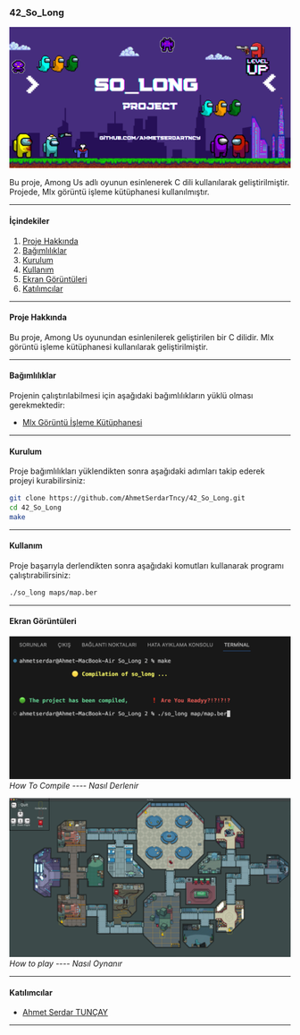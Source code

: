 ### 42_So_Long

![Banner](images/So_LongBanner.png)

Bu proje, Among Us adlı oyunun esinlenerek C dili kullanılarak geliştirilmiştir. Projede, Mlx görüntü işleme kütüphanesi kullanılmıştır.

---

#### İçindekiler

1. [Proje Hakkında](#proje-hakkında)
2. [Bağımlılıklar](#bağımlılıklar)
3. [Kurulum](#kurulum)
4. [Kullanım](#kullanım)
5. [Ekran Görüntüleri](#ekran-görüntüleri)
6. [Katılımcılar](#katılımcılar)

---

#### Proje Hakkında

Bu proje, Among Us oyunundan esinlenilerek geliştirilen bir C dilidir. Mlx görüntü işleme kütüphanesi kullanılarak geliştirilmiştir.

---

#### Bağımlılıklar

Projenin çalıştırılabilmesi için aşağıdaki bağımlılıkların yüklü olması gerekmektedir:

- [Mlx Görüntü İşleme Kütüphanesi](https://github.com/42Paris/minilibx-linux)

---

#### Kurulum

Proje bağımlılıkları yüklendikten sonra aşağıdaki adımları takip ederek projeyi kurabilirsiniz:

```bash
git clone https://github.com/AhmetSerdarTncy/42_So_Long.git
cd 42_So_Long
make
```

---

#### Kullanım

Proje başarıyla derlendikten sonra aşağıdaki komutları kullanarak programı çalıştırabilirsiniz:

```bash
./so_long maps/map.ber
```

---

#### Ekran Görüntüleri

![Ekran Görüntüsü 2](images/SoLongHowToCompile.png)
*How To Compile* *----* *Nasıl Derlenir*

![Ekran Görüntüsü 1](images/Gamepresentation.png)
*How to play* *----* *Nasıl Oynanır*

---

#### Katılımcılar

- [Ahmet Serdar TUNÇAY](https://github.com/AhmetSerdarTncy)

---
